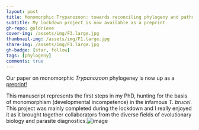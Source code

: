 ```yaml
---
layout: post
title: Monomorphic Trypanozoon: towards reconciling phylogeny and pathologies
subtitle: My lockdown project is now available as a preprint
gh-repo: goldrieve
cover-img: /assets/img/F3.large.jpg
thumbnail-img: /assets/img/F1.large.jpg
share-img: /assets/img/F1.large.jpg
gh-badge: [star, follow]
tags: [phylogeny]
comments: true
---
```

Our paper on monomorphic _Trypanozoon_ phylogeney is now up as a [preprint!](https://www.biorxiv.org/content/10.1101/2021.04.14.439642v1.full)

This manuscript represents the first steps in my PhD, hunting for the basis of monomorphism (developmental incompetence) in the infamous _T. brucei_. This project was mainly completed during the lockdown and I really enjoyed it as it brought together collaborators from the diverse fields of evolutionary biology and parasite diagnostics.![image](https://user-images.githubusercontent.com/45576436/115294442-82de6280-a150-11eb-95cd-f36611240cd4.png)
